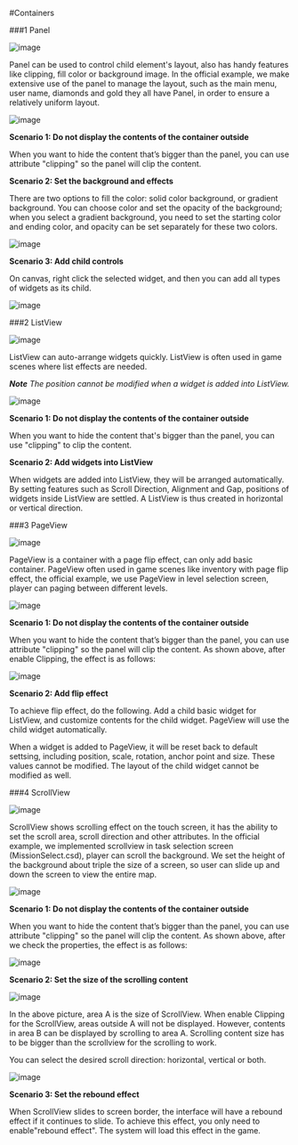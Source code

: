 #Containers 

###1 Panel

![image](res_en/image001.png)
 
Panel can be used to control child element's layout, also has handy features like clipping, fill color or background image. In the official example, we make extensive use of the panel to manage the layout, such as the main menu, user name, diamonds and gold they all have Panel, in order to ensure a relatively uniform layout. 

![image](res_en/image002.png)
 
**Scenario 1: Do not display the contents of the container outside** 

When you want to hide the content that’s bigger than the panel, you can use attribute "clipping" so the panel will clip the content. 

**Scenario 2: Set the background and effects** 

There are two options to fill the color: solid color background, or gradient background. You can choose color and set the opacity of the background; when you select a gradient background, you need to set the starting color and ending color, and opacity can be set separately for these two colors.

![image](res_en/image003.png)
 
**Scenario 3: Add child controls**

On canvas, right click the selected widget, and then you can add all types of widgets as its child.

![image](res_en/image004.png)
  
###2 ListView 

![image](res_en/image005.png)
 
ListView can auto-arrange widgets quickly. ListView is often used in game scenes where list effects are needed. 

***Note** The position cannot be modified when a widget is added into ListView.*

![image](res_en/image006.png)

**Scenario 1: Do not display the contents of the container outside**

When you want to hide the content that's bigger than the panel, you can use "clipping" to clip the content. 

**Scenario 2: Add widgets into ListView**

When widgets are added into ListView, they will be arranged automatically. By setting features such as Scroll Direction, Alignment and Gap, positions of widgets inside ListView are settled. A ListView is thus created in horizontal or vertical direction.

###3 PageView 

![image](res_en/image007.png)
 
PageView is a container with a page flip effect, can only add basic container. PageView often used in game scenes like inventory with page flip effect, the official example, we use PageView in level selection screen, player can paging between different levels.
 
![image](res_en/image008.png)

**Scenario 1: Do not display the contents of the container outside**

When you want to hide the content that’s bigger than the panel, you can use attribute "clipping" so the panel will clip the content. As shown above, after enable Clipping, the effect is as follows:

![image](res_en/image009.png)

**Scenario 2: Add flip effect** 

To achieve flip effect, do the following. Add a child basic widget for ListView, and customize contents for the child widget. PageView will use the child widget automatically. 

When a widget is added to PageView, it will be reset back to default settsing, including position, scale, rotation, anchor point and size. These values cannot be modified. The layout of the child widget cannot be modified as well. 
 
###4 ScrollView

![image](res_en/image010.png)
 
ScrollView shows scrolling effect on the touch screen, it has the ability to set the scroll area, scroll direction and other attributes. In the official example, we implemented scrollview in task selection screen (MissionSelect.csd), player can scroll the background. We set the height of the background about triple the size of a screen, so user can slide up and down the screen to view the entire map.

![image](res_en/image011.png)
 
**Scenario 1: Do not display the contents of the container outside**

When you want to hide the content that’s bigger than the panel, you can use attribute "clipping" so the panel will clip the content. As shown above, after we check the properties, the effect is as follows:

![image](res_en/image012.png)
 
**Scenario 2: Set the size of the scrolling content**

![image](res_en/image013.png)
 
In the above picture, area A is the size of ScrollView. When enable Clipping for the ScrollView, areas outside A will not be displayed. However, contents in area B can be displayed by scrolling to area A. Scrolling content size has to be bigger than the scrollview for the scrolling to work.

You can select the desired scroll direction: horizontal, vertical or both.

![image](res_en/image014.png)
 
**Scenario 3: Set the rebound effect**

When ScrollView slides to screen border, the  interface will have a rebound effect if it continues to slide. To achieve this effect, you only need to enable"rebound effect". The system will load this effect in the game.




